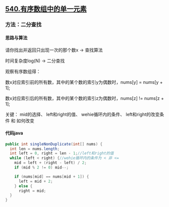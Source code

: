 ## [540\.有序数组中的单一元素](https://leetcode.cn/problems/single-element-in-a-sorted-array/description/)
### 方法：二分查找
#### 思路与算法
请你找出并返回只出现一次的那个数x -> 查找算法

时间复杂度log(N) -> 二分查找

观察有序数组得：

数x对应索引前的所有数，其中的某个数的索引y为偶数时，nums[y] = nums[y + 1];

数x对应索引后的所有数，其中的某个数的索引z为偶数时，nums[z] != nums[z + 1];

关键：
mid的选择、
left和right的值、
wehie循环内的条件、
left和right的改变条件 和 如何改变

#### 代码java
``` java
public int singleNonDuplicate(int[] nums) {
  int len = nums.length;
  int left = 0, right = len - 1;//left和right的值
  while (left < right) {//wehie循环内的条件为 < 非 <=
    mid = left + (right - left) / 2;
    if (mid % 2 != 0) mid--;

    if (nums[mid] == nums[mid + 1]) {
      left = mid + 2;
    } else {
      right = mid; 
  }
}
```

